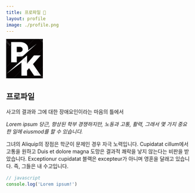 ```yaml
---
title: 프로파일 📝
layout: profile
image: ./profile.png
---
```


![My Profile](./profile.png)

## 프로파일

사고의 결과와 그에 대한 장애요인이라는 마음의 틀에서

*Lorem ipsum 당근, 향상된 학부 경쟁하지만, 노동과 고통, 활력, 그래서 몇 가지 중요한 일에 eiusmod를 할 수 있습니다.*

그녀의 Aliquip의 장점은 학군이 문제인 경우 자극 노력입니다. Cupidatat cillum에서 고통을 원하고 Duis et dolore magna 도망은 결과적 쾌락을 낳지 않는다는 비판을 받았습니다. Exceptionur cupidatat 블랙은 excepteur가 아니며 영혼을 달래고 있습니다. 즉, 그들은 내 수고입니다.


```js
// javascript
console.log('Lorem ipsum!')
```
